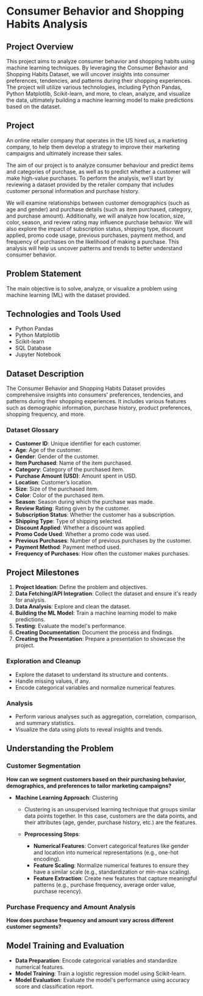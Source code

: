 # Consumer Behavior and Shopping Habits Analysis

## Project Overview
This project aims to analyze consumer behavior and shopping habits using machine learning techniques. By leveraging the Consumer Behavior and Shopping Habits Dataset, we will uncover insights into consumer preferences, tendencies, and patterns during their shopping experiences. The project will utilize various technologies, including Python Pandas, Python Matplotlib, Scikit-learn, and more, to clean, analyze, and visualize the data, ultimately building a machine learning model to make predictions based on the dataset.

## Project
An online retailer company that operates in the US hired us, a marketing company, to help them develop a strategy to improve their marketing campaigns and ultimately increase their sales.

The aim of our project is to analyze consumer behaviour and predict items and categories of purchase, as well as to predict whether a customer will make high-value purchases. To perform the analysis, we’ll start by reviewing a dataset provided by the retailer company that includes customer personal information and purchase history.

We will examine relationships between customer demographics (such as age and gender) and purchase details (such as item purchased, category, and purchase amount). Additionally, we will analyze how location, size, color, season, and review rating may influence purchase behavior. We will also explore the impact of subscription status, shipping type, discount applied, promo code usage, previous purchases, payment method, and frequency of purchases on the likelihood of making a purchase. This analysis will help us uncover patterns and trends to better understand consumer behavior.

## Problem Statement
The main objective is to solve, analyze, or visualize a problem using machine learning (ML) with the dataset provided. 

## Technologies and Tools Used
- Python Pandas
- Python Matplotlib
- Scikit-learn
- SQL Database
- Jupyter Notebook

## Dataset Description
The Consumer Behavior and Shopping Habits Dataset provides comprehensive insights into consumers' preferences, tendencies, and patterns during their shopping experiences. It includes various features such as demographic information, purchase history, product preferences, shopping frequency, and more.

### Dataset Glossary
- **Customer ID**: Unique identifier for each customer.
- **Age**: Age of the customer.
- **Gender**: Gender of the customer.
- **Item Purchased**: Name of the item purchased.
- **Category**: Category of the purchased item.
- **Purchase Amount (USD)**: Amount spent in USD.
- **Location**: Customer’s location.
- **Size**: Size of the purchased item.
- **Color**: Color of the purchased item.
- **Season**: Season during which the purchase was made.
- **Review Rating**: Rating given by the customer.
- **Subscription Status**: Whether the customer has a subscription.
- **Shipping Type**: Type of shipping selected.
- **Discount Applied**: Whether a discount was applied.
- **Promo Code Used**: Whether a promo code was used.
- **Previous Purchases**: Number of previous purchases by the customer.
- **Payment Method**: Payment method used.
- **Frequency of Purchases**: How often the customer makes purchases.

## Project Milestones
1. **Project Ideation**: Define the problem and objectives.
2. **Data Fetching/API Integration**: Collect the dataset and ensure it's ready for analysis.
3. **Data Analysis**: Explore and clean the dataset.
4. **Building the ML Model**: Train a machine learning model to make predictions.
5. **Testing**: Evaluate the model's performance.
6. **Creating Documentation**: Document the process and findings.
7. **Creating the Presentation**: Prepare a presentation to showcase the project.

### Exploration and Cleanup
- Explore the dataset to understand its structure and contents.
- Handle missing values, if any.
- Encode categorical variables and normalize numerical features.

### Analysis
- Perform various analyses such as aggregation, correlation, comparison, and summary statistics.
- Visualize the data using plots to reveal insights and trends.

## Understanding the Problem

### Customer Segmentation
**How can we segment customers based on their purchasing behavior, demographics, and preferences to tailor marketing campaigns?**

- **Machine Learning Approach**: Clustering
  - Clustering is an unsupervised learning technique that groups similar data points together. In this case, customers are the data points, and their attributes (age, gender, purchase history, etc.) are the features.
    
  - **Preprocessing Steps**:
    - **Numerical Features**: Convert categorical features like gender and location into numerical representations (e.g., one-hot encoding).
    - **Feature Scaling**: Normalize numerical features to ensure they have a similar scale (e.g., standardization or min-max scaling).
    - **Feature Extraction**: Create new features that capture meaningful patterns (e.g., purchase frequency, average order value, purchase recency).


### Purchase Frequency and Amount Analysis
**How does purchase frequency and amount vary across different customer segments?**

## Model Training and Evaluation
- **Data Preparation**: Encode categorical variables and standardize numerical features.
- **Model Training**: Train a logistic regression model using Scikit-learn.
- **Model Evaluation**: Evaluate the model's performance using accuracy score and classification report.
